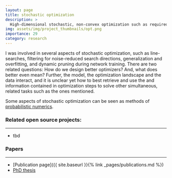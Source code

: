 ```yaml
---
layout: page
title: stochastic optimization
description: >
  High-dimensional stochastic, non-convex optimization such as required to train neural networks.
img: assets/img/project_thumbnails/opt.png
importance: 29
category: research
---
```


I was involved in several aspects of stochastic optimization, such as line-searches, 
filtering for noise-reduced search directions, generalization and overfitting, and dynamic pruning during network training.
There are two related questions: How do we design better optimizers? And, what does better even mean?
Further, the model, the optimization landscape and the data interact, and it is unclear yet how to best retrieve 
and use the and information contained in optimization steps to solve other simultaneous, related tasks
such as the ones mentioned.

Some aspects of stochastic optimization can be seen as methods of
[probabilistic numerics](https://en.wikipedia.org/wiki/Probabilistic_numerics).

### Related open source projects:

---

- tbd

### Papers

---
- [Publication page]({{ site.baseurl }}{% link _pages/publications.md %})
- [PhD thesis](https://publikationen.uni-tuebingen.de/xmlui/handle/10900/84726)